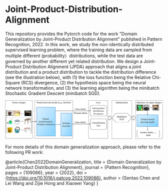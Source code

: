 # Joint-Product-Distribution-Alignment

This repository provides the Pytorch code for the work "Domain Generalization by Joint-Product Distribution Alignment" published in Pattern Recognition, 2022. In this work, we study the non-identically distributed supervised learning problem, where the training data are sampled from multiple different (probability）distributions, while the test data are governed by another different yet related distribution. We design a Joint-Product Distribution Alignment (JPDA) approach that aligns a joint distribution and a product distribution to tackle the distribution difference (see the illustration below), with (1) the loss function being the Relative Chi-Square (RCS) divergence, (2) the hypothesis space being the neural network transformation, and (3) the learning algorithm being the minibatch Stochastic Gradient Descent (minibatch SGD). 


![idea](idea.jpg)


For more details of this domain generalization approach,  please refer to the following PR work: 

@article{Chen2022DomainGeneralization,
title = {Domain Generalization by Joint-Product Distribution Alignment},
journal = {Pattern Recognition},
pages = {109086},
year = {2022},
doi = {https://doi.org/10.1016/j.patcog.2022.109086},
author = {Sentao Chen and Lei Wang and Zijie Hong and Xiaowei Yang}
}

